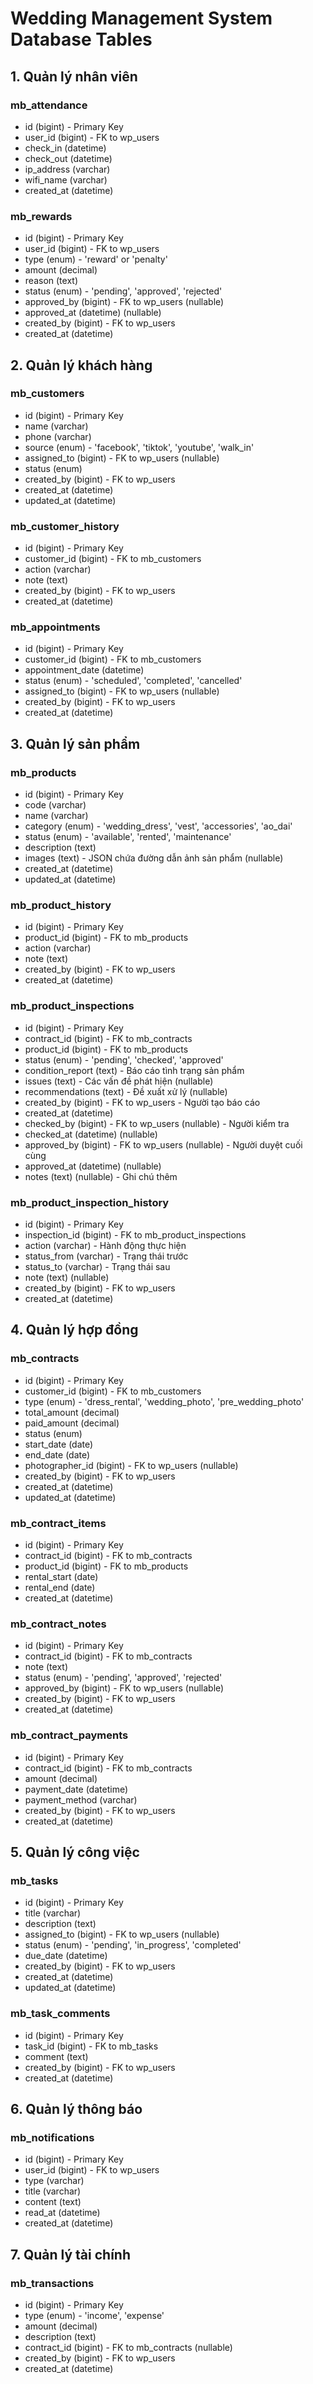 # Wedding Management System Database Tables

## 1. Quản lý nhân viên
### mb_attendance
- id (bigint) - Primary Key
- user_id (bigint) - FK to wp_users
- check_in (datetime)
- check_out (datetime)
- ip_address (varchar)
- wifi_name (varchar)
- created_at (datetime)

### mb_rewards
- id (bigint) - Primary Key
- user_id (bigint) - FK to wp_users
- type (enum) - 'reward' or 'penalty'
- amount (decimal)
- reason (text)
- status (enum) - 'pending', 'approved', 'rejected'
- approved_by (bigint) - FK to wp_users (nullable)
- approved_at (datetime) (nullable)
- created_by (bigint) - FK to wp_users
- created_at (datetime)

## 2. Quản lý khách hàng
### mb_customers
- id (bigint) - Primary Key
- name (varchar)
- phone (varchar)
- source (enum) - 'facebook', 'tiktok', 'youtube', 'walk_in'
- assigned_to (bigint) - FK to wp_users (nullable)
- status (enum)
- created_by (bigint) - FK to wp_users
- created_at (datetime)
- updated_at (datetime)

### mb_customer_history
- id (bigint) - Primary Key
- customer_id (bigint) - FK to mb_customers
- action (varchar)
- note (text)
- created_by (bigint) - FK to wp_users
- created_at (datetime)

### mb_appointments
- id (bigint) - Primary Key
- customer_id (bigint) - FK to mb_customers
- appointment_date (datetime)
- status (enum) - 'scheduled', 'completed', 'cancelled'
- assigned_to (bigint) - FK to wp_users (nullable)
- created_by (bigint) - FK to wp_users
- created_at (datetime)

## 3. Quản lý sản phẩm
### mb_products
- id (bigint) - Primary Key
- code (varchar)
- name (varchar)
- category (enum) - 'wedding_dress', 'vest', 'accessories', 'ao_dai'
- status (enum) - 'available', 'rented', 'maintenance'
- description (text)
- images (text) - JSON chứa đường dẫn ảnh sản phẩm (nullable)
- created_at (datetime)
- updated_at (datetime)

### mb_product_history
- id (bigint) - Primary Key
- product_id (bigint) - FK to mb_products
- action (varchar)
- note (text)
- created_by (bigint) - FK to wp_users
- created_at (datetime)

### mb_product_inspections
- id (bigint) - Primary Key
- contract_id (bigint) - FK to mb_contracts
- product_id (bigint) - FK to mb_products
- status (enum) - 'pending', 'checked', 'approved'
- condition_report (text) - Báo cáo tình trạng sản phẩm
- issues (text) - Các vấn đề phát hiện (nullable)
- recommendations (text) - Đề xuất xử lý (nullable)
- created_by (bigint) - FK to wp_users - Người tạo báo cáo
- created_at (datetime)
- checked_by (bigint) - FK to wp_users (nullable) - Người kiểm tra
- checked_at (datetime) (nullable)
- approved_by (bigint) - FK to wp_users (nullable) - Người duyệt cuối cùng
- approved_at (datetime) (nullable)
- notes (text) (nullable) - Ghi chú thêm

### mb_product_inspection_history
- id (bigint) - Primary Key
- inspection_id (bigint) - FK to mb_product_inspections
- action (varchar) - Hành động thực hiện
- status_from (varchar) - Trạng thái trước
- status_to (varchar) - Trạng thái sau
- note (text) (nullable)
- created_by (bigint) - FK to wp_users
- created_at (datetime)

## 4. Quản lý hợp đồng
### mb_contracts
- id (bigint) - Primary Key
- customer_id (bigint) - FK to mb_customers
- type (enum) - 'dress_rental', 'wedding_photo', 'pre_wedding_photo'
- total_amount (decimal)
- paid_amount (decimal)
- status (enum)
- start_date (date)
- end_date (date)
- photographer_id (bigint) - FK to wp_users (nullable)
- created_by (bigint) - FK to wp_users
- created_at (datetime)
- updated_at (datetime)

### mb_contract_items
- id (bigint) - Primary Key
- contract_id (bigint) - FK to mb_contracts
- product_id (bigint) - FK to mb_products
- rental_start (date)
- rental_end (date)
- created_at (datetime)

### mb_contract_notes
- id (bigint) - Primary Key
- contract_id (bigint) - FK to mb_contracts
- note (text)
- status (enum) - 'pending', 'approved', 'rejected'
- approved_by (bigint) - FK to wp_users (nullable)
- created_by (bigint) - FK to wp_users
- created_at (datetime)

### mb_contract_payments
- id (bigint) - Primary Key
- contract_id (bigint) - FK to mb_contracts
- amount (decimal)
- payment_date (datetime)
- payment_method (varchar)
- created_by (bigint) - FK to wp_users
- created_at (datetime)

## 5. Quản lý công việc
### mb_tasks
- id (bigint) - Primary Key
- title (varchar)
- description (text)
- assigned_to (bigint) - FK to wp_users (nullable)
- status (enum) - 'pending', 'in_progress', 'completed'
- due_date (datetime)
- created_by (bigint) - FK to wp_users
- created_at (datetime)
- updated_at (datetime)

### mb_task_comments
- id (bigint) - Primary Key
- task_id (bigint) - FK to mb_tasks
- comment (text)
- created_by (bigint) - FK to wp_users
- created_at (datetime)

## 6. Quản lý thông báo
### mb_notifications
- id (bigint) - Primary Key
- user_id (bigint) - FK to wp_users
- type (varchar)
- title (varchar)
- content (text)
- read_at (datetime)
- created_at (datetime)

## 7. Quản lý tài chính
### mb_transactions
- id (bigint) - Primary Key
- type (enum) - 'income', 'expense'
- amount (decimal)
- description (text)
- contract_id (bigint) - FK to mb_contracts (nullable)
- created_by (bigint) - FK to wp_users
- created_at (datetime) 